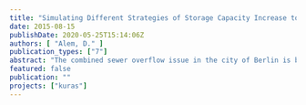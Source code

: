 ```yaml
---
title: "Simulating Different Strategies of Storage Capacity Increase to Reduce Combined Sewer Overflows and Flooding"
date: 2015-08-15
publishDate: 2020-05-25T15:14:06Z
authors: [ "Alem, D." ]
publication_types: ["7"]
abstract: "The combined sewer overflow issue in the city of Berlin is becoming an increasing threat to the water quality of the surface water bodies, as the number and volumes of combined sewer overflow (CSO) events occurring per year may be on the rise due to climate variations among other aspects. For this reason, a case study was formulated to investigate the implementation of storage tanks in one of Berlin’s sub catchments, Wilmersdorf, in order to reduce the Occurrence of CSO to a once per year event on average. The investigation was made using InfoWorks Collection system (CS), one dimensional urban planning software used widely for sewer system modelling. The network of the Wilmersdorf catchment (majorly consisting of combined sewers, with small portions of separate rain and separate foul sewers) was modelled with the aid of InfoWorks. The implementation of tanks in the network was divided into two main parts: centralized and decentralized tanks. The centralized tanks addressed the issue of CSO, in order to reduce the CSO occurrence to once per year, firstly by using a short design storms representing a one year return period, to implement initial storage volumes, then this network was validated using rain series records for one year (1990) and for thirty years (1980-2010). The decentralized tanks were implemented at much smaller storage volumes compared to the centralized tanks, in localized locations to solve small surface floods in the separate rain sewer system, or to reduce the pollutant load Biological oxygen demand (BOD) of the CSO, by storing water from the separate foul system in the catchment. The results obtained for the centralized storage tanks show major reductions in CSO, with four centralized tanks implemented in central parts of the catchment. The target of once per year CSO event was achieved for the one year rain series (1990), but not for the thirty years rain series (1980-2010). Results for the decentralized storage tanks show reduction of surface flooding for the studied local areas in the catchment, with sometimes a reduction of surface floods also downstream of the targeted areas. On the other hand, the pollutant load (BOD) was reduced by negligible amounts with decentralized tanks at the studied separate foul system locations, with results showing that the overall BOD load reduction in the overflow volume is also accompanied with CSO overall volume reduction."
featured: false
publication: ""
projects: ["kuras"]
---
```


